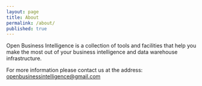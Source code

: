 ```yaml
---
layout: page
title: About
permalink: /about/
published: true
---
```


Open Business Intelligence is a collection of tools and facilities that help you make the most out of your business intelligence and data warehouse infrastructure.

For more information please contact us at the address:
[openbusinessintelligence@gmail.com](mailto:openbusinessintelligence@gmail.com)